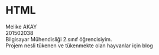 # HTML
Melike AKAY<br/>
201502038<br/>
Bilgisayar Mühendisliği 2.sınıf öğrencisiyim.<br>
Projem nesli tükenen ve tükenmekte olan hayvanlar için blog
